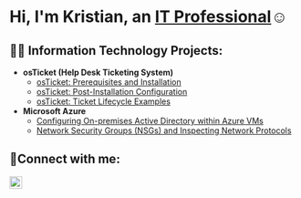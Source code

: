 
<h1>Hi, I'm Kristian, an <a href="https://linkedin.com/in/kristian-guajardo-05496028b/">IT Professional</a>☺</h1>

<h2>👨‍💻 Information Technology Projects:</h2>

- <b>osTicket (Help Desk Ticketing System)</b>
  - [osTicket: Prerequisites and Installation](https://github.com/kguajardo87/osticket-prereqs)
  - [osTicket: Post-Installation Configuration](https://github.com/kguajardo87/post-install-config)
  - [osTicket: Ticket Lifecycle Examples](https://github.com/kguajardo87/ticket-lifecycle)
- <b>Microsoft Azure</b>
  - [Configuring On-premises Active Directory within Azure VMs](https://github.com/kguajardo87/configure-ad)
  - [Network Security Groups (NSGs) and Inspecting Network Protocols](https://github.com/kguajardo87/azure-network-protocols)

<h2>🤳Connect with me:</h2>


[<img align="left" alt="Josh | LinkedIn" width="22px" src="https://cdn.jsdelivr.net/npm/simple-icons@v3/icons/linkedin.svg" />][linkedin]




[linkedin]: https://linkedin.com/in/kristian-guajardo-05496028b/
